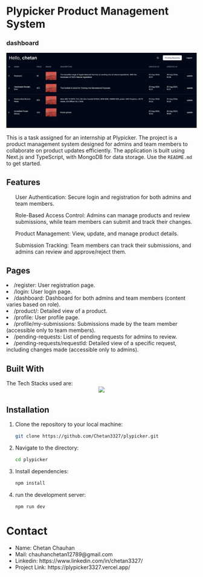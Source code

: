 <!-- ABOUT THE PROJECT -->
# Plypicker Product Management System
### dashboard
![dashboard](images/dashboard.png)

This is a task assigned for an internship at Plypicker. The project is a product management system designed for admins and team members to collaborate on product updates efficiently. The application is built using Next.js and TypeScript, with MongoDB for data storage.
Use the `README.md` to get started.


<h2>Features</h2>
<ul>User Authentication: Secure login and registration for both admins and team members.</ul>
<ul>Role-Based Access Control: Admins can manage products and review submissions, while team members can submit and track their changes.</ul>
<ul>Product Management: View, update, and manage product details.</ul>
<ul>Submission Tracking: Team members can track their submissions, and admins can review and approve/reject them.</ul>

<h2>Pages</h2>
<li>/register: User registration page.</li>
<li>/login: User login page.</li>
<li>/dashboard: Dashboard for both admins and team members (content varies based on role).</li>
<li>/product/: Detailed view of a product.</li>
<li>/profile: User profile page.</li>
<li>/profile/my-submissions: Submissions made by the team member (accessible only to team members).</li>
<li>/pending-requests: List of pending requests for admins to review.</li>
<li>/pending-requests/requestId: Detailed view of a specific request, including changes made (accessible only to admins).</li>


<!-- BUILT WITH -->
<h2>Built With</h2>
The Tech Stacks used are:

<div align="center">
  <a href="https://skillicons.dev">
      <img src="https://skillicons.dev/icons?i=nextjs,typescript,tailwindcss,firebase,mongodb" />
  </a>
</div>

## Installation

1. Clone the repository to your local machine:

   ```bash
   git clone https://github.com/Chetan3327/plypicker.git
   ```
2. Navigate to the directory:

   ```bash
   cd plypicker
   ```
3. Install dependencies:

   ```bash
   npm install
   ```
4. run the development server:

   ```bash
   npm run dev
   ```

<!-- CONTACT -->
# Contact

<ul>
   <li>Name: Chetan Chauhan</li>
   <li>Mail: chauhanchetan12789@gmail.com</li>
   <li>Linkedin: https://www.linkedin.com/in/chetan3327/</li>
   <li>Project Link: https://plypicker3327.vercel.app/</li>
</ul>
